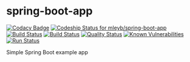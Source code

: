 # spring-boot-app

[![Codacy Badge](https://api.codacy.com/project/badge/Grade/fa3190dcf1b74826ba6a06bd08b7f213)](https://app.codacy.com/app/mleyb/spring-boot-app?utm_source=github.com&utm_medium=referral&utm_content=mleyb/spring-boot-app&utm_campaign=Badge_Grade_Dashboard)
[ ![Codeship Status for mleyb/spring-boot-app](https://app.codeship.com/projects/49dc9de0-b914-0136-7faa-6a6e36b48edf/status?branch=master)](https://app.codeship.com/projects/312134) [![Build Status](https://travis-ci.org/mleyb/spring-boot-app.svg?branch=master)](https://travis-ci.org/mleyb/spring-boot-app) [![Build Status](https://cloud.drone.io/api/badges/mleyb/spring-boot-app/status.svg)](https://cloud.drone.io/mleyb/spring-boot-app)
 [![Quality Status](https://sonarcloud.io/api/project_badges/measure?project=spring-boot-app&metric=alert_status)](https://sonarcloud.io/dashboard?id=spring-boot-app) [![Known Vulnerabilities](https://snyk.io/test/github/mleyb/spring-boot-app/badge.svg?targetFile=build.gradle)](https://snyk.io/test/github/mleyb/spring-boot-app?targetFile=build.gradle)[![Run Status](https://api.shippable.com/projects/5d49e456fbd5e20007368ef1/badge?branch=master)]()

Simple Spring Boot example app
